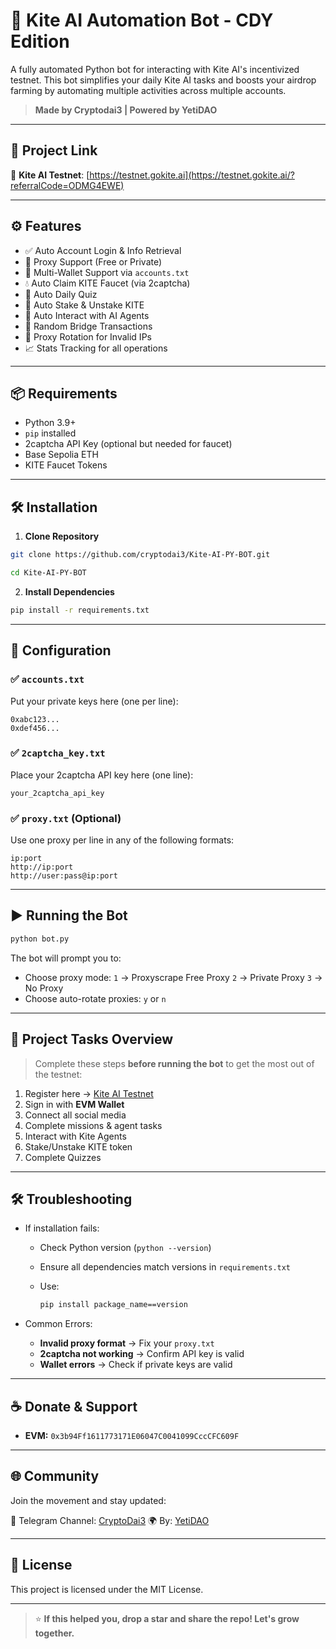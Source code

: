 # 🚀 Kite AI Automation Bot - CDY Edition

A fully automated Python bot for interacting with Kite AI's incentivized testnet. This bot simplifies your daily Kite AI tasks and boosts your airdrop farming by automating multiple activities across multiple accounts.

> **Made by Cryptodai3 | Powered by YetiDAO**

---

## 📌 Project Link

🔗 **Kite AI Testnet**: [https://testnet.gokite.ai](https://testnet.gokite.ai/?referralCode=ODMG4EWE)

---

## ⚙️ Features

- ✅ Auto Account Login & Info Retrieval  
- 🔁 Proxy Support (Free or Private)  
- 🔐 Multi-Wallet Support via `accounts.txt`  
- 💧 Auto Claim KITE Faucet (via 2captcha)  
- 🤖 Auto Daily Quiz  
- 💸 Auto Stake & Unstake KITE  
- 🧠 Auto Interact with AI Agents  
- 🌉 Random Bridge Transactions  
- 🔁 Proxy Rotation for Invalid IPs  
- 📈 Stats Tracking for all operations  

---

## 📦 Requirements

- Python 3.9+  
- `pip` installed  
- 2captcha API Key (optional but needed for faucet)
- Base Sepolia ETH  
- KITE Faucet Tokens

---

## 🛠 Installation

1. **Clone Repository**
```bash
git clone https://github.com/cryptodai3/Kite-AI-PY-BOT.git
````
```bash
cd Kite-AI-PY-BOT
````

2. **Install Dependencies**

```bash
pip install -r requirements.txt
```

---

## 🧩 Configuration

### ✅ `accounts.txt`

Put your private keys here (one per line):

```
0xabc123...
0xdef456...
```

### ✅ `2captcha_key.txt`

Place your 2captcha API key here (one line):

```
your_2captcha_api_key
```

### ✅ `proxy.txt` (Optional)

Use one proxy per line in any of the following formats:

```
ip:port
http://ip:port
http://user:pass@ip:port
```

---

## ▶️ Running the Bot

```bash
python bot.py
```

The bot will prompt you to:

* Choose proxy mode:
  `1` → Proxyscrape Free Proxy
  `2` → Private Proxy
  `3` → No Proxy
* Choose auto-rotate proxies:
  `y` or `n`

---

## 🧪 Project Tasks Overview

> Complete these steps **before running the bot** to get the most out of the testnet:

1. Register here → [Kite AI Testnet](https://testnet.gokite.ai?referralCode=ODMG4EWE)
2. Sign in with **EVM Wallet**
3. Connect all social media
4. Complete missions & agent tasks
5. Interact with Kite Agents
6. Stake/Unstake KITE token
7. Complete Quizzes

---

## 🛠 Troubleshooting

* If installation fails:

  * Check Python version (`python --version`)
  * Ensure all dependencies match versions in `requirements.txt`
  * Use:

    ```bash
    pip install package_name==version
    ```

* Common Errors:

  * **Invalid proxy format** → Fix your `proxy.txt`
  * **2captcha not working** → Confirm API key is valid
  * **Wallet errors** → Check if private keys are valid

---

## ☕ Donate & Support

* **EVM:** `0x3b94Ff1611773171E06047C0041099CccCFC609F`

---

## 🌐 Community

Join the movement and stay updated:

📢 Telegram Channel: [CryptoDai3](https://t.me/cryptodai3)
🌍 By: [YetiDAO](https://t.me/yetidao)

---

## 🧠 License

This project is licensed under the MIT License.

---

> ⭐️ **If this helped you, drop a star and share the repo! Let's grow together.**
